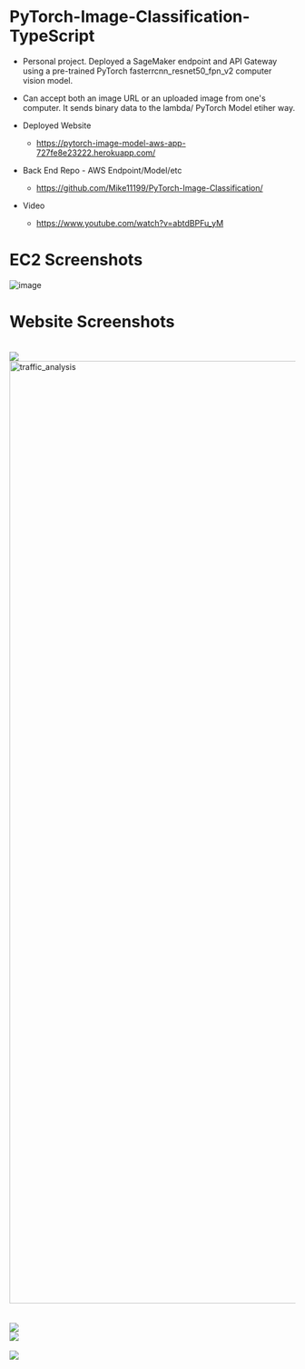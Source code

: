 # PyTorch-Image-Classification-TypeScript

- Personal project.  Deployed a SageMaker endpoint and API Gateway using a pre-trained PyTorch fasterrcnn_resnet50_fpn_v2 computer vision model.
- Can accept both an image URL or an uploaded image from one's computer.  It sends binary data to the lambda/ PyTorch Model etiher way.

- Deployed Website
  - https://pytorch-image-model-aws-app-727fe8e23222.herokuapp.com/

- Back End Repo - AWS Endpoint/Model/etc
  - https://github.com/Mike11199/PyTorch-Image-Classification/

- Video
  - https://www.youtube.com/watch?v=abtdBPFu_yM


# EC2 Screenshots
![image](https://github.com/user-attachments/assets/1569e8d3-cf37-49b5-83da-a71dcedaae8f)

# Website Screenshots

<br />

<img src="https://res.cloudinary.com/dwgvi9vwb/image/upload/v1703822238/cats_and_dogs_lnwfi9.png">

<br />

<img width="1659" alt="traffic_analysis" src="https://github.com/Mike11199/PyTorch-Image-Classification-TypeScript/assets/91037796/d57d26fa-45d3-4731-ae33-60b32b585d50">

<br />
<br />
<br />

<img src="https://res.cloudinary.com/dwgvi9vwb/image/upload/v1703823645/nat_geo_collage_analysis_tpnipt.png">

<br />

<img src="https://res.cloudinary.com/dwgvi9vwb/image/upload/v1703831262/winter_traffic_analysis_caxrhm.png">

<br />

<br />

<img src="https://res.cloudinary.com/dwgvi9vwb/image/upload/v1703828564/labrador_new_ogez0w.png">

<br />

